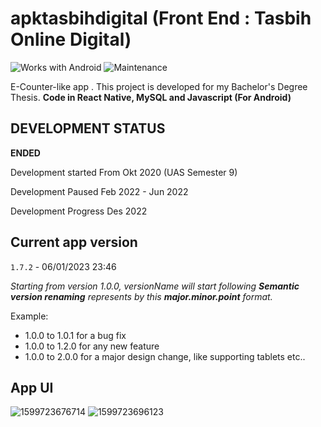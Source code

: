 # apktasbihdigital (Front End : Tasbih Online Digital)

![Works with Android](https://img.shields.io/badge/Works_with-Android-green?style=flat-square)
![Maintenance](https://img.shields.io/maintenance/no/2019)

E-Counter-like app . This project is developed for my Bachelor's Degree Thesis. **Code in React Native, MySQL and Javascript (For Android)**

## DEVELOPMENT STATUS

**ENDED**

Development started From Okt 2020 (UAS Semester 9)

Development Paused Feb 2022 - Jun 2022

Development Progress Des 2022

## Current app version

`1.7.2` - 06/01/2023 23:46

_Starting from version 1.0.0, versionName will start following **Semantic version renaming** represents by this **major.minor.point** format._

Example:

- 1.0.0 to 1.0.1 for a bug fix
- 1.0.0 to 1.2.0 for any new feature
- 1.0.0 to 2.0.0 for a major design change, like supporting tablets etc..

## App UI

![1599723676714](https://cdn.discordapp.com/attachments/1012232345295781898/1057290356594573412/1.jpeg)
![1599723696123](https://cdn.discordapp.com/attachments/1012232345295781898/1057290356351311932/6.jpeg)
